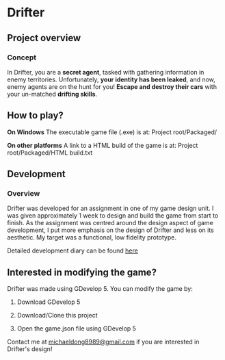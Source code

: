 # Drifter

## Project overview
### Concept
In Drifter, you are a **secret agent**, tasked with gathering information in enemy territories. Unfortunately, **your identity has been leaked**, and now, enemy agents are on the hunt for you! **Escape and destroy their cars** with your un-matched **drifting skills**.

## How to play?
**On Windows**
The executable game file (.exe) is at:
Project root/Packaged/

**On other platforms**
A link to a HTML build of the game is at:
Project root/Packaged/HTML build.txt

## Development
### Overview
Drifter was developed for an assignment in one of my game design unit. I was given approximately 1 week to design and build the game from start to finish. 
As the assignment was centred around the design aspect of game development, I put more emphasis on the design of Drifter and less on its aesthetic. My target was a functional, low fidelity prototype.

Detailed development diary can be found [here](https://dongdao-michael.tumblr.com/post/628016269275365376/drifter-pitch)

## Interested in modifying the game?
Drifter was made using GDevelop 5. You can modify the game by: 

1. Download GDevelop 5

2. Download/Clone this project

3. Open the game.json file using GDevelop 5


Contact me at michaeldong8989@gmail.com if you are interested in Drifter's design!
